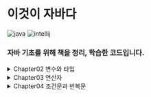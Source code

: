 # 이것이 자바다

![java](https://img.shields.io/badge/Java-24.0.1-blue)
![intellij](https://img.shields.io/badge/IntelliJ%20IDEA%20Community%20Edition-2025.1-lightslategray)

### 자바 기초를 위해 책을 정리, 학습한 코드입니다.

<details>
  <summary>
    Chapter02 변수와 타입
  </summary>

  ___
  &nbsp;&nbsp;&nbsp;&nbsp;&nbsp;2.1 변수 선언
  
  &nbsp;&nbsp;&nbsp;&nbsp;&nbsp;[변수 초기화](https://github.com/w00lam/this-is-java/blob/master/src/ch02/sec01/VariableInitializationExample.java)
  &nbsp;&nbsp;&nbsp;&nbsp;&nbsp;[변수 활용](https://github.com/w00lam/this-is-java/blob/master/src/ch02/sec01/VariableUseExample.java)
  &nbsp;&nbsp;&nbsp;&nbsp;&nbsp;[변수 교환](https://github.com/w00lam/this-is-java/blob/master/src/ch02/sec01/VariableExchangeExample.java)
  ___
  &nbsp;&nbsp;&nbsp;&nbsp;&nbsp;2.2 정수 타입

  &nbsp;&nbsp;&nbsp;&nbsp;&nbsp;[다양한 정수 리터럴](https://github.com/w00lam/this-is-java/blob/master/src/ch02/sec02/IntegerLiteralExample.java)
  &nbsp;&nbsp;&nbsp;&nbsp;&nbsp;[Byte 타입](https://github.com/w00lam/this-is-java/blob/master/src/ch02/sec02/ByteExample.java)
  &nbsp;&nbsp;&nbsp;&nbsp;&nbsp;[Long 타입](https://github.com/w00lam/this-is-java/blob/master/src/ch02/sec02/LongExample.java)
  ___
  &nbsp;&nbsp;&nbsp;&nbsp;&nbsp;2.3 문자 타입

  &nbsp;&nbsp;&nbsp;&nbsp;&nbsp;[Char 타입](https://github.com/w00lam/this-is-java/blob/master/src/ch02/sec03/CharExample.java)
  ___
  &nbsp;&nbsp;&nbsp;&nbsp;&nbsp;2.4 실수 타입

  &nbsp;&nbsp;&nbsp;&nbsp;&nbsp;[Float 타입 & Double 타입](https://github.com/w00lam/this-is-java/blob/master/src/ch02/sec04/FloatDoubleExample.java)
  ___
  &nbsp;&nbsp;&nbsp;&nbsp;&nbsp;2.5 논리 타입
  
  &nbsp;&nbsp;&nbsp;&nbsp;&nbsp;[Boolean 타입](https://github.com/w00lam/this-is-java/blob/master/src/ch02/sec05/BooleanExample.java)
  ___
  &nbsp;&nbsp;&nbsp;&nbsp;&nbsp;2.6 문자열 타입
  
  &nbsp;&nbsp;&nbsp;&nbsp;&nbsp;[이스케이프 문자 사용](https://github.com/w00lam/this-is-java/blob/master/src/ch02/sec06/StringExample.java)
  &nbsp;&nbsp;&nbsp;&nbsp;&nbsp;[텍스트 블록 문법](https://github.com/w00lam/this-is-java/blob/master/src/ch02/sec06/TextBlockExample.java)
  ___
  &nbsp;&nbsp;&nbsp;&nbsp;&nbsp;2.7 자동 타입 변환
  
  &nbsp;&nbsp;&nbsp;&nbsp;&nbsp;[자동 변환](https://github.com/w00lam/this-is-java/blob/master/src/ch02/sec07/PromotionExample.java)
  ___
  &nbsp;&nbsp;&nbsp;&nbsp;&nbsp;2.8 강제 타입 변환

  &nbsp;&nbsp;&nbsp;&nbsp;&nbsp;[강제 변환](https://github.com/w00lam/this-is-java/blob/master/src/ch02/sec08/CastingExample.java)
  ___
  &nbsp;&nbsp;&nbsp;&nbsp;&nbsp;2.9 연산식에서 자동 타입 변환
  
  &nbsp;&nbsp;&nbsp;&nbsp;&nbsp;[자동 타입 변환](https://github.com/w00lam/this-is-java/blob/master/src/ch02/sec09/OperationPromotionExample.java)
  &nbsp;&nbsp;&nbsp;&nbsp;&nbsp;[결합 연산](https://github.com/w00lam/this-is-java/blob/master/src/ch02/sec09/StringConcatExample.java)
  ___
  &nbsp;&nbsp;&nbsp;&nbsp;&nbsp;2.10 문자열을 기본 타입으로 변환
  
  &nbsp;&nbsp;&nbsp;&nbsp;&nbsp;[타입 변환](https://github.com/w00lam/this-is-java/blob/master/src/ch02/sec10/PrimitiveAndStringConversionExample.java)
  ___
  &nbsp;&nbsp;&nbsp;&nbsp;&nbsp;2.11 변수 사용 범위
  
  &nbsp;&nbsp;&nbsp;&nbsp;&nbsp;[사용 범위 예제](https://github.com/w00lam/this-is-java/blob/master/src/ch02/sec11/VariableScopeExample.java)
  ___
  &nbsp;&nbsp;&nbsp;&nbsp;&nbsp;2.12 콘솔로 변수값 출력
  
  &nbsp;&nbsp;&nbsp;&nbsp;&nbsp;[형식 문자열](https://github.com/w00lam/this-is-java/blob/master/src/ch02/sec12/PrintExample.java)
  ___
  &nbsp;&nbsp;&nbsp;&nbsp;&nbsp;2.13 키보드 입력 데이터를 변수에 저장
  
  &nbsp;&nbsp;&nbsp;&nbsp;&nbsp;[Scanner](https://github.com/w00lam/this-is-java/blob/master/src/ch02/sec13/ScannerExample.java)
  ___
</details>

<details>
  <summary>
    Chapter03 연산자
  </summary>
  
  ___
  &nbsp;&nbsp;&nbsp;&nbsp;&nbsp;3.1 부호/증감 연산자

  &nbsp;&nbsp;&nbsp;&nbsp;&nbsp;[부호 연산](https://github.com/w00lam/this-is-java/blob/master/src/ch03/sec01/SignOperatorExample.java)
  &nbsp;&nbsp;&nbsp;&nbsp;&nbsp;[증감 연산](https://github.com/w00lam/this-is-java/blob/master/src/ch03/sec01/IncreaseDecreaseOperatorExample.java)
  ___
  &nbsp;&nbsp;&nbsp;&nbsp;&nbsp;3.2 산술 연산자
  
  &nbsp;&nbsp;&nbsp;&nbsp;&nbsp;[산술 연산](https://github.com/w00lam/this-is-java/blob/master/src/ch03/sec02/ArithmeticOperatorExample.java)
  ___
  &nbsp;&nbsp;&nbsp;&nbsp;&nbsp;3.3 오버플로우와 언더플로우

  &nbsp;&nbsp;&nbsp;&nbsp;&nbsp;[오버/언더플로우](https://github.com/w00lam/this-is-java/blob/master/src/ch03/sec03/OverflowUnderflowExample.java)
  ___
  &nbsp;&nbsp;&nbsp;&nbsp;&nbsp;3.4 정확한 계산은 정수 연산으로

  &nbsp;&nbsp;&nbsp;&nbsp;&nbsp;[실수 타입](https://github.com/w00lam/this-is-java/blob/master/src/ch03/sec04/AccuracyExample1.java)
  &nbsp;&nbsp;&nbsp;&nbsp;&nbsp;[정수 타입](https://github.com/w00lam/this-is-java/blob/master/src/ch03/sec04/AccuracyExample2.java)
  ___
  &nbsp;&nbsp;&nbsp;&nbsp;&nbsp;3.5 나눗셈 연산 후 NaN과 Infinity 처리

  &nbsp;&nbsp;&nbsp;&nbsp;&nbsp;[isInfinite/isNaN](https://github.com/w00lam/this-is-java/blob/master/src/ch03/sec05/InfinityAndNaNCheckExample.java)
  ___
  &nbsp;&nbsp;&nbsp;&nbsp;&nbsp;3.6 비교 연산자

  &nbsp;&nbsp;&nbsp;&nbsp;&nbsp;[비교 연산](https://github.com/w00lam/this-is-java/blob/master/src/ch03/sec06/CompareOperatorExample.java)
  ___
  &nbsp;&nbsp;&nbsp;&nbsp;&nbsp;3.7 논리 연산자

  &nbsp;&nbsp;&nbsp;&nbsp;&nbsp;[논리 연산](https://github.com/w00lam/this-is-java/blob/master/src/ch03/sec07/LogicalOperatorExample.java)
  ___
  &nbsp;&nbsp;&nbsp;&nbsp;&nbsp;3.8 비트 논리 연산자

  &nbsp;&nbsp;&nbsp;&nbsp;&nbsp;[비트 연산](https://github.com/w00lam/this-is-java/blob/master/src/ch03/sec08/BitLogicalExample.java)
  ___
  &nbsp;&nbsp;&nbsp;&nbsp;&nbsp;3.9 비트 이동 연산자

  &nbsp;&nbsp;&nbsp;&nbsp;&nbsp;[이동 연산](https://github.com/w00lam/this-is-java/blob/master/src/ch03/sec09/BitShiftExample1.java)
  &nbsp;&nbsp;&nbsp;&nbsp;&nbsp;[byte 출력](https://github.com/w00lam/this-is-java/blob/master/src/ch03/sec09/BitShiftExample2.java)
  ___
  &nbsp;&nbsp;&nbsp;&nbsp;&nbsp;3.10 대입 연산자

  &nbsp;&nbsp;&nbsp;&nbsp;&nbsp;[대입 연산](https://github.com/w00lam/this-is-java/blob/master/src/ch03/sec10/AssignmentOperatorExample.java)
  ___
  &nbsp;&nbsp;&nbsp;&nbsp;&nbsp;3.11 삼항(조건) 연산자

  &nbsp;&nbsp;&nbsp;&nbsp;&nbsp;[삼항 연산](https://github.com/w00lam/this-is-java/blob/master/src/ch03/sec11/ConditionalOperationExample.java)
  ___
</details>

<details>
  <summary>
    Chapter04 조건문과 반복문
  </summary>
  
  ___
  &nbsp;&nbsp;&nbsp;&nbsp;&nbsp;4.2 if 문
  
  &nbsp;&nbsp;&nbsp;&nbsp;&nbsp;[if 문](https://github.com/w00lam/this-is-java/blob/master/src/ch04/sec02/IfExample.java)
  &nbsp;&nbsp;&nbsp;&nbsp;&nbsp;[if-else 문](https://github.com/w00lam/this-is-java/blob/master/src/ch04/sec02/IfElseExample.java)
  &nbsp;&nbsp;&nbsp;&nbsp;&nbsp;[else-if 문](https://github.com/w00lam/this-is-java/blob/master/src/ch04/sec02/IfElseIfElseExample.java)
  &nbsp;&nbsp;&nbsp;&nbsp;&nbsp;[주사위](https://github.com/w00lam/this-is-java/blob/master/src/ch04/sec02/IfDiceExample.java)
  &nbsp;&nbsp;&nbsp;&nbsp;&nbsp;[if 중첩문](https://github.com/w00lam/this-is-java/blob/master/src/ch04/sec02/IfNestedExample.java)
  ___
  &nbsp;&nbsp;&nbsp;&nbsp;&nbsp;4.3 switch 문 
  
  &nbsp;&nbsp;&nbsp;&nbsp;&nbsp;[주사위](https://github.com/w00lam/this-is-java/blob/master/src/ch04/sec03/SwitchExample.java)
  &nbsp;&nbsp;&nbsp;&nbsp;&nbsp;[switch 문(no break)](https://github.com/w00lam/this-is-java/blob/master/src/ch04/sec03/SwitchNoBreakCaseExample.java)
  &nbsp;&nbsp;&nbsp;&nbsp;&nbsp;[switch 문(char 타입 변수)](https://github.com/w00lam/this-is-java/blob/master/src/ch04/sec03/SwitchCharExample.java)
  &nbsp;&nbsp;&nbsp;&nbsp;&nbsp;[switch 문(표현식)](https://github.com/w00lam/this-is-java/blob/master/src/ch04/sec03/SwitchExpressionsExample.java)
  &nbsp;&nbsp;&nbsp;&nbsp;&nbsp;[switch 문(yield)](https://github.com/w00lam/this-is-java/blob/master/src/ch04/sec03/SwitchValueExample.java)
  ___
  &nbsp;&nbsp;&nbsp;&nbsp;&nbsp;4.4 for 문

  &nbsp;&nbsp;&nbsp;&nbsp;&nbsp;[1~10까지 출력](https://github.com/w00lam/this-is-java/blob/master/src/ch04/sec04/PrintFrom1To10Example.java)
  &nbsp;&nbsp;&nbsp;&nbsp;&nbsp;[1~100까지 합](https://github.com/w00lam/this-is-java/blob/master/src/ch04/sec04/SumFrom1To100Example.java)
  &nbsp;&nbsp;&nbsp;&nbsp;&nbsp;[초기화식에서 부동 소수점 사용](https://github.com/w00lam/this-is-java/blob/master/src/ch04/sec04/FloatCounterExample.java)
  &nbsp;&nbsp;&nbsp;&nbsp;&nbsp;[구구단](https://github.com/w00lam/this-is-java/blob/master/src/ch04/sec04/MultiplicationTableExample.java)
  ___
  &nbsp;&nbsp;&nbsp;&nbsp;&nbsp;4.5 while 문

  &nbsp;&nbsp;&nbsp;&nbsp;&nbsp;[1~10까지 출력](https://github.com/w00lam/this-is-java/blob/master/src/ch04/sec05/PrintFrom1To10Example.java)
  &nbsp;&nbsp;&nbsp;&nbsp;&nbsp;[1~100까지 합](https://github.com/w00lam/this-is-java/blob/master/src/ch04/sec05/SumFrom1To100Example.java)
  &nbsp;&nbsp;&nbsp;&nbsp;&nbsp;[while(true)](https://github.com/w00lam/this-is-java/blob/master/src/ch04/sec05/KeyControlExample.java)
  ___
  &nbsp;&nbsp;&nbsp;&nbsp;&nbsp;4.6 do-while 문

  &nbsp;&nbsp;&nbsp;&nbsp;&nbsp;[do-while 문 예제](https://github.com/w00lam/this-is-java/blob/master/src/ch04/sec06/DoWhileExample.java)
  ___
  &nbsp;&nbsp;&nbsp;&nbsp;&nbsp;4.7 break 문

  &nbsp;&nbsp;&nbsp;&nbsp;&nbsp;[주사위](https://github.com/w00lam/this-is-java/blob/master/src/ch04/sec07/BreakExample.java)
  &nbsp;&nbsp;&nbsp;&nbsp;&nbsp;[라벨(Outter)](https://github.com/w00lam/this-is-java/blob/master/src/ch04/sec07/BreakOutterExample.java)
  ___
  &nbsp;&nbsp;&nbsp;&nbsp;&nbsp;4.8 continue 문

  &nbsp;&nbsp;&nbsp;&nbsp;&nbsp;[continue 문 예제](https://github.com/w00lam/this-is-java/blob/master/src/ch04/sec08/ContinueExample.java)
  ___
  &nbsp;&nbsp;&nbsp;&nbsp;&nbsp;확인문제

  &nbsp;&nbsp;&nbsp;&nbsp;&nbsp;[Q2](https://github.com/w00lam/this-is-java/blob/master/src/ch04/quiz/Q2.java)
  &nbsp;&nbsp;&nbsp;&nbsp;&nbsp;[Q3](https://github.com/w00lam/this-is-java/blob/master/src/ch04/quiz/Q3.java)
  &nbsp;&nbsp;&nbsp;&nbsp;&nbsp;[Q4](https://github.com/w00lam/this-is-java/blob/master/src/ch04/quiz/Q4.java)
  &nbsp;&nbsp;&nbsp;&nbsp;&nbsp;[Q5](https://github.com/w00lam/this-is-java/blob/master/src/ch04/quiz/Q5.java)
  &nbsp;&nbsp;&nbsp;&nbsp;&nbsp;[Q6](https://github.com/w00lam/this-is-java/blob/master/src/ch04/quiz/Q6.java)
  &nbsp;&nbsp;&nbsp;&nbsp;&nbsp;[Q7](https://github.com/w00lam/this-is-java/blob/master/src/ch04/quiz/Q7.java)
  ___
</details>

